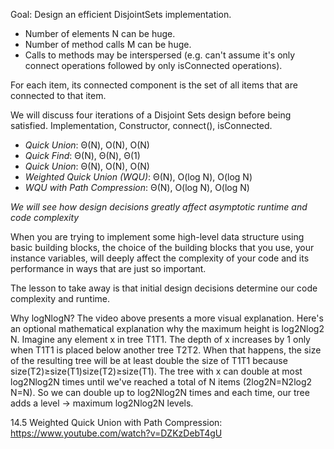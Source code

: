 Goal: Design an efficient DisjointSets implementation. 
- Number of elements N can be huge. 
- Number of method calls M can be huge. 
- Calls to methods may be interspersed (e.g. can't assume it's only connect operations
followed by only isConnected operations). 

For each item, its connected component is the set of all items that are connected to 
that item. 

We will discuss four iterations of a Disjoint Sets design before being satisfied. 
Implementation, Constructor, connect(), isConnected. 
- *Quick Union*: Θ(N), O(N), O(N)
- *Quick Find*: Θ(N), Θ(N), Θ(1) 
- *Quick Union*: Θ(N), O(N), O(N)
- *Weighted Quick Union (WQU)*: Θ(N), O(log N), O(log N) 
- *WQU with Path Compression*: Θ(N), O(log N), O(log N) 

*We will see how design decisions greatly affect asymptotic runtime and code complexity*

When you are trying to implement some high-level data structure using basic building 
blocks, the choice of the building blocks that you use, your instance variables, 
will deeply affect the complexity of your code and its performance in ways that are just
so important. 

The lesson to take away is that initial design decisions determine our code 
complexity and runtime. 

Why logNlogN? The video above presents a more visual explanation. Here's an optional mathematical 
explanation why the maximum height is log2Nlog2​N. Imagine any element x in tree T1T1. The depth of x 
increases by 1 only when T1T1 is placed below another tree T2T2. When that happens, the size of the 
resulting tree will be at least double the size of T1T1 because size(T2)≥size(T1)size(T2)≥size(T1). 
The tree with x can double at most log2Nlog2​N times until we've reached a total of N items (2log2N=N2log2​N=N). 
So we can double up to log2Nlog2​N​​ times and each time, our tree adds a level → maximum log2Nlog2​N levels. 

14.5 Weighted Quick Union with Path Compression: 
https://www.youtube.com/watch?v=DZKzDebT4gU 

